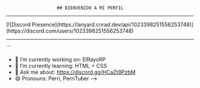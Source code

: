                        ## BIENVENIDO A MI PERFIL


<hr>
[![Discord Presence](https://lanyard.cnrad.dev/api/1023398251556253748)](https://discord.com/users/1023398251556253748)
<hr>
```


- 🔭 I’m currently working on: ElRayoRP 
- 🌱 I’m currently learning: HTML + CSS 
- 💬 Ask me about: https://discord.gg/HCaZt8PzbM
- 😄 Pronouns: Perri, PerriTuber
-->
